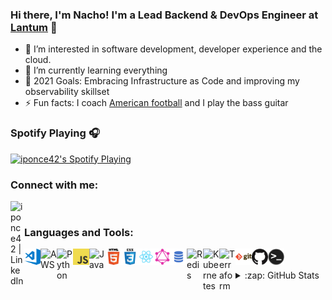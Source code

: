 ### Hi there, I'm Nacho! I'm a Lead Backend & DevOps Engineer at [Lantum][lantum] 👋

- 👀 I’m interested in software development, developer experience and the cloud.
- 🌱 I’m currently learning everything
- 🥅 2021 Goals: Embracing Infrastructure as Code and improving my observability skillset
- ⚡ Fun facts: I coach [American football][potros] and I play the bass guitar

### Spotify Playing 🎧

[<img src="https://now-playing-codestackr.vercel.app/api/spotify-playing" alt="iponce42's Spotify Playing" width="350" />](https://open.spotify.com/user/blacknack)

### Connect with me:

[<img align="left" alt="iponce42 | LinkedIn" width="22px" src="https://www.lawyersandsettlements.com/blog/wp-content/uploads/2013/09/LinkedIn-Logo-02.png" />][linkedin]

<br />

### Languages and Tools:

<img align="left" alt="Visual Studio Code" width="26px" src="https://raw.githubusercontent.com/github/explore/80688e429a7d4ef2fca1e82350fe8e3517d3494d/topics/visual-studio-code/visual-studio-code.png" />
<img align="left" alt="AWS" width="26px" src="https://lavca.org/wp-content/uploads/2019/10/aws-logo-square.png" />
<img align="left" alt="Python" width="26px" src="https://logos-download.com/wp-content/uploads/2016/10/Python_logo_icon.png" />
<img align="left" alt="JavaScript" width="26px" src="https://raw.githubusercontent.com/github/explore/80688e429a7d4ef2fca1e82350fe8e3517d3494d/topics/javascript/javascript.png" />
<img align="left" alt="Java" width="26px" src="https://logos-download.com/wp-content/uploads/2016/10/Java_logo.png" />
<img align="left" alt="HTML5" width="26px" src="https://raw.githubusercontent.com/github/explore/80688e429a7d4ef2fca1e82350fe8e3517d3494d/topics/html/html.png" />
<img align="left" alt="CSS3" width="26px" src="https://raw.githubusercontent.com/github/explore/80688e429a7d4ef2fca1e82350fe8e3517d3494d/topics/css/css.png" />
<img align="left" alt="React" width="26px" src="https://raw.githubusercontent.com/github/explore/80688e429a7d4ef2fca1e82350fe8e3517d3494d/topics/react/react.png" />
<img align="left" alt="GraphQL" width="26px" src="https://raw.githubusercontent.com/github/explore/80688e429a7d4ef2fca1e82350fe8e3517d3494d/topics/graphql/graphql.png" />
<img align="left" alt="SQL" width="26px" src="https://raw.githubusercontent.com/github/explore/80688e429a7d4ef2fca1e82350fe8e3517d3494d/topics/sql/sql.png" />
<img align="left" alt="Redis" width="26px" src="https://thenewstack.io/wp-content/uploads/2015/03/redis-logo.png" />
<img align="left" alt="Kubernetes" width="26px" src="https://course.adinusa.id/media/images/logo-k8s.png" />
<img align="left" alt="Terraform" width="26px" src="https://i.pinimg.com/originals/28/ec/74/28ec7440a57536eebad2931517aa1cce.png" />
<img align="left" alt="Git" width="26px" src="https://raw.githubusercontent.com/github/explore/80688e429a7d4ef2fca1e82350fe8e3517d3494d/topics/git/git.png" />
<img align="left" alt="GitHub" width="26px" src="https://raw.githubusercontent.com/github/explore/78df643247d429f6cc873026c0622819ad797942/topics/github/github.png" />
<img align="left" alt="Terminal" width="26px" src="https://raw.githubusercontent.com/github/explore/80688e429a7d4ef2fca1e82350fe8e3517d3494d/topics/terminal/terminal.png" />

<br/>
<br/>

<details>
  <summary>:zap: GitHub Stats</summary>

  <img align="left" alt="iponce42's GitHub Stats" src="https://github-readme-stats.codestackr.vercel.app/api?username=iponce42&show_icons=true&hide_border=true" />

</details>

[lantum]: http://www.lantum.com
[linkedin]: https://www.linkedin.com/in/iponce/
[potros]: http://fb.com/fuengirolapotros


<!---
iponce42/iponce42 is a ✨ special ✨ repository because its `README.md` (this file) appears on your GitHub profile.
You can click the Preview link to take a look at your changes.
--->
